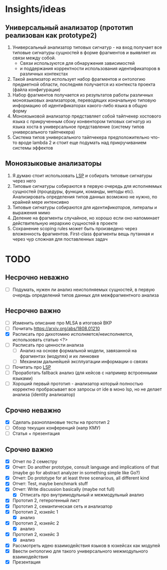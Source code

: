 
# Insights/ideas

## Универсальный анализатор (прототип реализован как prototype2)
1. Универсальный анализатор типовых сигнатур - на вход получает все типовые сигнатуры сущностей в форме фрагментов и выявляет их связи между собой.
    - Связи используются для обнаружения зависимостей 
    - и поддержания корректности использования идентификаторов в различных контекстах
2. Такой анализатор использует набор фрагментов и онтологию предметной области, последняя получается из контекста проекта (файла конфигурации)
3. Набор фрагментов получается из результатов работы различных моноязыковых анализаторов, переводящих изначальную типовую информацию об идентификаторах
какого-либо языка в общую форму
4. Моноязыковой анализатор представляет собой тайпчекер хостового языка с прикрученным сбоку конвентором типовых сигнатур из языка хоста в универсальное представление 
(систему типов универсального тайпчекера)
5. Система типов универсального тайпчекера предположительно что-то вроде lambda 2 и стоит еще подумать над прикручиванием системы эффектов

## Моноязыковые анализаторы
1. Я думаю стоит использовать [LSP](https://microsoft.github.io/language-server-protocol/) и собирать типовые сигнатуры через него
2. Типовые сигнатуры собираются в первую очередь для исполняемых сущностей (процедуры, функции, команды, методы etc).
Анализировать определения типов данных возможно не нужно, по крайней мере интенсивно
3. Типовые сигнатуры собираются для *идентификаторов*, литералы и выражения мимо
4. Деление на фрагменты случайное, но хорошо если оно напоминает действительную иерархию сущностей в проекте
5. Сохранение scoping rules может быть произведено через вложенность фрагментов. First-class фрагменты вещь путанная и через чур сложная для поставленных задач

# TODO

## Несрочно неважно

- [ ] Подумать, нужен ли анализ неисполняемых сущностей, в первую очередь определений типов данных для межфрагментного анализа

## Несрочно важно

- [ ] Изменить описание про MLSA в итоговой ВКР
- [ ] Почитать https://arxiv.org/abs/1808.01210
- [x] Расписать про дихотомию исполняется/неисполняется, использовать статью <?>
- [ ] Расписать про ценности анализа
    - [ ] Анализ на основе формальной модели, завязанной на фрагментах (модулях) и их линковке
    - [ ] Механизм дальнейшей эксплуатации информации о связях
- [ ] Почитать про [LSP](https://microsoft.github.io/language-server-protocol/)
- [ ] Проработать fallback анализ (для кейсов с например встроенными языками)
- [ ] Хороший первый прототип - анализатор который полностью корректно пробрасывает все запросы от ide в моно lsp, но не делает анализа (identity анализатор) 

## Срочно неважно

- [x] Сделать разноплановые тесты на прототип 2
- [ ] Обзор текущих конференций (напр КМУ)
- [ ] Статья + презентация

## Срочно важно

- [x] Отчет по 2 семестру
- [x] Отчет: Do another prototype, consult language and implications of that (maybe go for abstract analyzer in something simple like Go?)
- [x] Отчет: Do prototype for at least three scenarious, all different kind
- [x] Отчет: Test, maybe benchmark stuff
- [x] Отчет: Write discussion basically (maybe not full)
    - [x] Отписать про внутримодульный и межмодульный анализ
- [x] Прототип 2, гетерогенный лист
- [x] Прототип 2, семантическая сеть и анализатор
- [x] Прототип 2, юзкейс 1
    - [x] анализ
- [x] Прототип 2, юзкейс 2
    - [x] анализ
- [x] Прототип 2, юзкейс 3
    - [x] анализ
- [x] Рассмотреть идею взаимодействия языков в юзкейсах как модулей
- [x] Ввести онтологию для такого универсального межмодульного взаимодействия
- [x] Презентация
